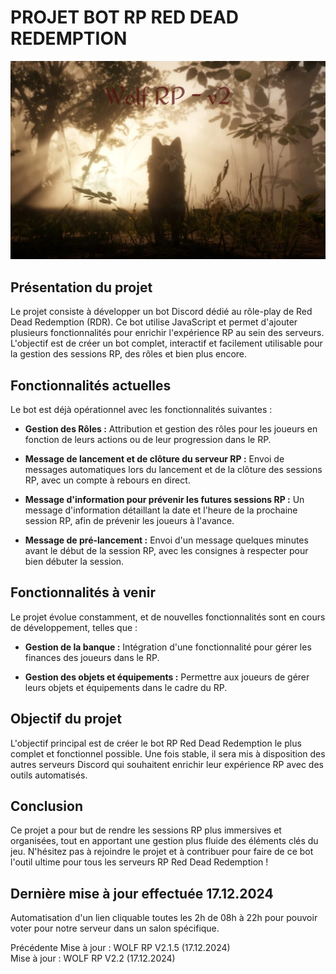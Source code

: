 # **PROJET BOT RP RED DEAD REDEMPTION** 

![Image du projet](./assets/Redressed.png)

## **Présentation du projet**

Le projet consiste à développer un bot Discord dédié au rôle-play de Red Dead Redemption (RDR). Ce bot utilise JavaScript et permet d'ajouter plusieurs fonctionnalités pour enrichir l'expérience RP au sein des serveurs. L'objectif est de créer un bot complet, interactif et facilement utilisable pour la gestion des sessions RP, des rôles et bien plus encore.

## **Fonctionnalités actuelles**

Le bot est déjà opérationnel avec les fonctionnalités suivantes :

- **Gestion des Rôles :** 
  Attribution et gestion des rôles pour les joueurs en fonction de leurs actions ou de leur progression dans le RP.

- **Message de lancement et de clôture du serveur RP :** 
  Envoi de messages automatiques lors du lancement et de la clôture des sessions RP, avec un compte à rebours en direct.

- **Message d'information pour prévenir les futures sessions RP :** 
  Un message d'information détaillant la date et l'heure de la prochaine session RP, afin de prévenir les joueurs à l'avance.

- **Message de pré-lancement :** 
  Envoi d'un message quelques minutes avant le début de la session RP, avec les consignes à respecter pour bien débuter la session.

## **Fonctionnalités à venir**

Le projet évolue constamment, et de nouvelles fonctionnalités sont en cours de développement, telles que :

- **Gestion de la banque :** 
  Intégration d'une fonctionnalité pour gérer les finances des joueurs dans le RP.

- **Gestion des objets et équipements :** 
  Permettre aux joueurs de gérer leurs objets et équipements dans le cadre du RP.

## **Objectif du projet**

L'objectif principal est de créer le bot RP Red Dead Redemption le plus complet et fonctionnel possible. Une fois stable, il sera mis à disposition des autres serveurs Discord qui souhaitent enrichir leur expérience RP avec des outils automatisés.

## **Conclusion**

Ce projet a pour but de rendre les sessions RP plus immersives et organisées, tout en apportant une gestion plus fluide des éléments clés du jeu. N'hésitez pas à rejoindre le projet et à contribuer pour faire de ce bot l'outil ultime pour tous les serveurs RP Red Dead Redemption !

## **Dernière mise à jour effectuée 17.12.2024**

Automatisation d'un lien cliquable toutes les 2h de 08h à 22h pour pouvoir voter pour notre serveur dans un salon spécifique.

Précédente Mise à jour : WOLF RP V2.1.5 (17.12.2024)  
Mise à jour            : WOLF RP V2.2   (17.12.2024)



